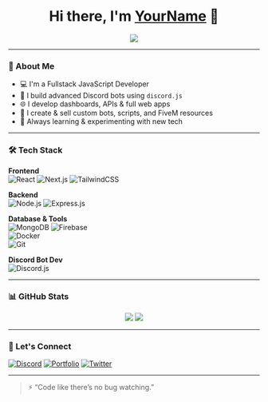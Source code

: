 <h1 align="center">Hi there, I'm <a href="https://github.com/yourusername" target="_blank">YourName</a> 👋</h1>

<p align="center">
  <img src="https://readme-typing-svg.herokuapp.com/?lines=Fullstack+JavaScript+Developer;Node.js+%7C+Express+%7C+MongoDB;React+%7C+Tailwind+%7C+Next.js;Discord.js+Bot+Developer;Always+Building+Cool+Things!&center=true&width=500&height=45">
</p>

---

### 🧠 About Me

- 💻 I'm a Fullstack JavaScript Developer
- 🤖 I build advanced Discord bots using `discord.js`
- 🌐 I develop dashboards, APIs & full web apps
- 🧩 I create & sell custom bots, scripts, and FiveM resources
- 🚀 Always learning & experimenting with new tech

---

### 🛠️ Tech Stack

**Frontend**  
![React](https://img.shields.io/badge/-React-61DAFB?style=flat&logo=react) 
![Next.js](https://img.shields.io/badge/-Next.js-black?style=flat&logo=next.js) 
![TailwindCSS](https://img.shields.io/badge/-TailwindCSS-38B2AC?style=flat&logo=tailwind-css)

**Backend**  
![Node.js](https://img.shields.io/badge/-Node.js-339933?style=flat&logo=node.js) 
![Express.js](https://img.shields.io/badge/-Express.js-black?style=flat&logo=express)

**Database & Tools**  
![MongoDB](https://img.shields.io/badge/-MongoDB-47A248?style=flat&logo=mongodb) 
![Firebase](https://img.shields.io/badge/-Firebase-FFCA28?style=flat&logo=firebase)  
![Docker](https://img.shields.io/badge/-Docker-2496ED?style=flat&logo=docker)  
![Git](https://img.shields.io/badge/-Git-F05032?style=flat&logo=git)

**Discord Bot Dev**  
![Discord.js](https://img.shields.io/badge/-Discord.js-5865F2?style=flat&logo=discord)

---

### 📊 GitHub Stats

<p align="center">
  <img src="https://github-readme-stats.vercel.app/api?username=yourusername&show_icons=true&theme=radical&hide_border=true" />
  <img src="https://github-readme-streak-stats.herokuapp.com/?user=yourusername&theme=radical&hide_border=true" />
</p>

---

### 🚀 Let's Connect

[![Discord](https://img.shields.io/badge/-Join%20My%20Discord-5865F2?style=flat&logo=discord&logoColor=white)](https://discord.gg/yourlink)
[![Portfolio](https://img.shields.io/badge/-My%20Portfolio-000?style=flat&logo=vercel)](https://yourwebsite.com)
[![Twitter](https://img.shields.io/badge/-@YourHandle-1DA1F2?style=flat&logo=twitter)](https://twitter.com/yourhandle)

---

> ⚡ “Code like there’s no bug watching.”

